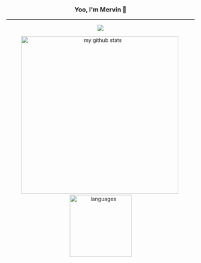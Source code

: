 <h3 align="center">Yoo, I'm Mervin 👋</h3>

---

<p align="center">
	<img src="https://github-profile-trophy.vercel.app/?username=meqn&column=7&theme=onedark"/>
</p>
<p align="center">
	<img src="https://github-readme-stats.vercel.app/api?username=meqn&show_icons=true&theme=tokyonight" alt="my github stats" width="420"/>&nbsp;<img src="https://github-readme-stats.vercel.app/api/top-langs/?username=meqn&layout=compact&theme=tokyonight" alt="languages" height="165"/>
</p>

<!--
**Meqn/Meqn** is a ✨ _special_ ✨ repository because its `README.md` (this file) appears on your GitHub profile.

Here are some ideas to get you started:

- 🔭 I’m currently working on ...
- 🌱 I’m currently learning ...
- 👯 I’m looking to collaborate on ...
- 🤔 I’m looking for help with ...
- 💬 Ask me about ...
- 📫 How to reach me: ...
- 😄 Pronouns: ...
- ⚡ Fun fact: ...
-->
